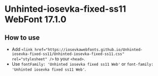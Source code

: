 # Unhinted-iosevka-fixed-ss11 WebFont 17.1.0

## How to use

- Add `<link href="https://iosevkawebfonts.github.io/Unhinted-iosevka-fixed-ss11/Unhinted-iosevka-fixed-ss11.css" rel="stylesheet" />` to your `<head>`.
- Use `fontFamily: 'Unhinted iosevka fixed ss11 Web'` or `font-family: 'Unhinted iosevka fixed ss11 Web'`.
